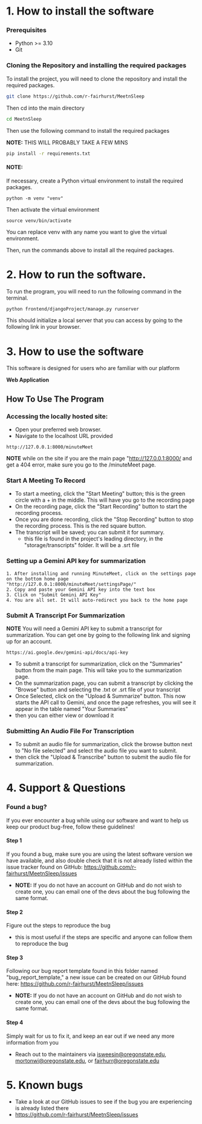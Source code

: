 # 1. How to install the software

### Prerequisites
- Python >= 3.10
- Git

### Cloning the Repository and installing the required packages
To install the project, you will need to clone the repository and install the required packages. 

```bash
git clone https://github.com/r-fairhurst/MeetnSleep
```

Then cd into the main directory

```bash
cd MeetnSleep
```

Then use the following command to install the required packages

**NOTE:** THIS WILL PROBABLY TAKE A FEW MINS
```bash
pip install -r requirements.txt
```

#### NOTE:
If necessary, create a Python virtual environment to install the required packages.

```
python -m venv "venv"
```

Then activate the virtual environment

```
source venv/bin/activate
```

You can replace venv with any name you want to give the virtual environment.

Then, run the commands above to install all the required packages.

# 2. How to run the software.
To run the program, you will need to run the following command in the terminal.

```bash
python frontend/djangoProject/manage.py runserver
```

This should initialize a local server that you can access by going to the following link in your browser.

# 3. How to use the software

This software is designed for users who are familiar with our platform

**Web Application**
## How To Use The Program

### Accessing the locally hosted site:
- Open your preferred web browser.
- Navigate to the localhost URL provided
```
http://127.0.0.1:8000/minuteMeet
```
**NOTE** while on the site if you are the main page "http://127.0.0.1:8000/ and get a 404 error, make sure you go to the /minuteMeet page. 

### Start A Meeting To Record
- To start a meeting, click the "Start Meeting" button; this is the green circle with a + in the middle. This will have you go to the recording page
- On the recording page, click the "Start Recording" button to start the recording process.
- Once you are done recording, click the "Stop Recording" button to stop the recording process. This is the red square button.
- The transcript will be saved; you can submit it for summary.
   - this file is found in the project's leading directory, in the "storage/transcripts" folder. It will be a .srt file

### Setting up a Gemini API key for summarization 
    1. After installing and running MinuteMeet, click on the settings page on the bottom home page "http://127.0.0.1:8000/minuteMeet/settingsPage/"
    2. Copy and paste your Gemini API key into the text box
    3. Click on "Submit Gemini API Key"
    4. You are all set. It will auto-redirect you back to the home page

### Submit A Transcript For Summarization
**NOTE** You will need a Gemini API key to submit a transcript for summarization. You can get one by going to the following link and signing up for an account.
```
https://ai.google.dev/gemini-api/docs/api-key
```
- To submit a transcript for summarization, click on the "Summaries" button from the main page. This will take you to the summarization page.
- On the summarization page, you can submit a transcript by clicking the "Browse" button and selecting the .txt or .srt file of your transcript 
- Once Selected, click on the "Upload & Summarize" button. This now starts the API call to Gemini, and once the page refreshes, you will see it appear in the table named "Your Summaries"
- then you can either view or download it

### Submitting An Audio File For Transcription
- To submit an audio file for summarization, click the browse button next to "No file selected" and select the audio file you want to submit.
- then click the "Upload & Transcribe" button to submit the audio file for summarization.


# 4. Support & Questions

### Found a bug?
If you ever encounter a bug while using our software and want to help us keep our product bug-free, follow these guidelines!

#### Step 1
If you found a bug, make sure you are using the latest software version we have available, and also double check that it is not already listed within the issue tracker found on GitHub: https://github.com/r-fairhurst/MeetnSleep/issues 
- **NOTE:** If you do not have an account on GitHub and do not wish to create one, you can email one of the devs about the bug following the same format.

#### Step 2
Figure out the steps to reproduce the bug
- this is most useful if the steps are specific and anyone can follow them to reproduce the bug

#### Step 3
Following our bug report template found in this folder named "bug_report_template," a new issue can be created on our GitHub found here: https://github.com/r-fairhurst/MeetnSleep/issues 
- **NOTE:** If you do not have an account on GitHub and do not wish to create one, you can email one of the devs about the bug following the same format. 

#### Step 4
Simply wait for us to fix it, and keep an ear out if we need any more information from you
- Reach out to the maintainers via isweesin@oregonstate.edu, mortonwi@oregonstate.edu, or fairhurr@oregonstate.edu

# 5. Known bugs
- Take a look at our GitHub issues to see if the bug you are experiencing is already listed there
- https://github.com/r-fairhurst/MeetnSleep/issues 
